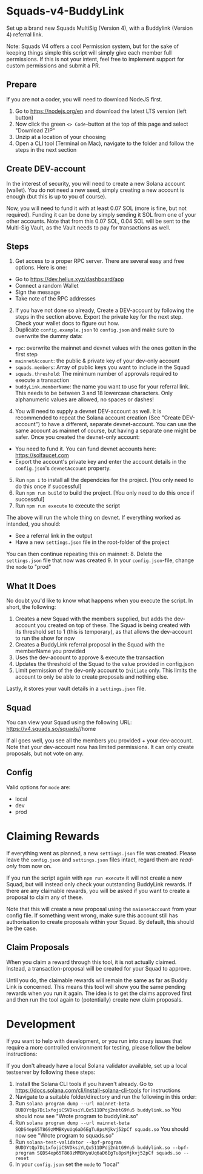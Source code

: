 # Squads-v4-BuddyLink

Set up a brand new Squads MultiSig (Version 4), with a Buddylink (Version 4) referral link.

Note: Squads V4 offers a cool Permission system, but for the sake of keeping things simple this script will simply give each member full permissions.
If this is not your intent, feel free to implement support for custom permissions and submit a PR.

## Prepare

If you are not a coder, you will need to download NodeJS first.

1. Go to https://nodejs.org/en and download the latest LTS version (left button)
2. Now click the green `<> Code`-button at the top of this page and select "Download ZIP"
3. Unzip at a location of your choosing
4. Open a CLI tool (Terminal on Mac), navigate to the folder and follow the steps in the next section

## Create DEV-account
In the interest of security, you will need to create a new Solana account (wallet). You do not need a new seed, simply creating a new account is enough (but this is up to you of course).

Now, you will need to fund it with at least 0.07 SOL (more is fine, but not required). Funding it can be done by simply sending it SOL from one of your other accounts. Note that from this 0.07 SOL, 0.04 SOL will be sent to the Multi-Sig Vault, as the Vault needs to pay for transactions as well.

## Steps

1. Get access to a proper RPC server. There are several easy and free options. Here is one:
 - Go to https://dev.helius.xyz/dashboard/app
 - Connect a random Wallet
 - Sign the message
 - Take note of the RPC addresses
2. If you have not done so already, Create a DEV-account by following the steps in the section above. Export the private key for the next step. Check your wallet docs to figure out how.
3. Duplicate `config.example.json` to `config.json` and make sure to overwrite the dummy data:
 - `rpc`: overwrite the mainnet and devnet values with the ones gotten in the first step
 - `mainnetAccount`: the public & private key of your dev-only account
 - `squads.members`: Array of public keys you want to include in the Squad
 - `squads.threshold`: The minimum number of approvals required to execute a transaction
 - `buddyLink.memberName`: the name you want to use for your referral link. This needs to be between 3 and 18 lowercase characters. Only alphanumeric values are allowed, no spaces or dashes!
4. You will need to supply a devnet DEV-account as well. It is recommended to repeat the Solana account creation (See "Create DEV-account") to have a different, separate devnet-account. You can use the same account as mainnet of course, but having a separate one might be safer. Once you created the devnet-only account:
 - You need to fund it. You can fund devnet accounts here: https://solfaucet.com
 - Export the account's private key and enter the account details in the `config.json`'s `devnetAccount` property.
5. Run `npm i` to install all the dependcies for the project. [You only need to do this once if successful]
6. Run `npm run build` to build the project. [You only need to do this once if successful]
7. Run `npm run execute` to execute the script
 
The above will run the whole thing on devnet. If everything worked as intended, you should:
- See a referral link in the output
- Have a new `settings.json` file in the root-folder of the project

You can then continue repeating this on mainnet:
8. Delete the `settings.json` file that now was created
9. In your `config.json`-file, change the `mode` to "prod"

## What It Does

No doubt you'd like to know what happens when you execute the script. In short, the following:

1. Creates a new Squad with the members supplied, but adds the dev-account you created on top of these. The Squad is being created with its threshold set to 1 (this is temporary), as that allows the dev-account to run the show for now
2. Creates a BuddyLink referral proposal in the Squad with the memberName you provided
3. Uses the dev-account to approve & execute the transaction
4. Updates the threshold of the Squad to the value provided in config.json
5. Limit permission of the dev-only account to `Initiate` only. This limits the account to only be able to create proposals and nothing else.

Lastly, it stores your vault details in a `settings.json` file.

## Squad

You can view your Squad using the following URL:
https://v4.squads.so/squads/<your Vault PDA>/home

If all goes well, you see all the members you provided + your dev-account. Note that your dev-account now has limited permissions. It can only create proposals, but not vote on any.

## Config

Valid options for `mode` are:
- local
- dev
- prod

# Claiming Rewards

If everything went as planned, a new `settings.json` file was created. Please leave the `config.json` and `settings.json` files intact, regard them are *read-only* from now on.

If you run the script again with `npm run execute` it will not create a new Squad, but will instead only check your outstanding BuddyLink rewards. If there are any claimable rewards, you will be asked if you want to create a proposal to claim any of these.

Note that this will create a new proposal using the `mainnetAccount` from your config file. If something went wrong, make sure this account still has authorisation to create proposals within your Squad. By default, this should be the case. 

## Claim Proposals

When you claim a reward through this tool, it is not actually claimed. Instead, a transaction-proposal will be created for your Squad to approve.

Until you do, the claimable rewards will remain the same as far as Buddy Link is concerned. This means this tool will show you the same pending rewards when you run it again. The idea is to get the claims approved first and then run the tool again to (potentially) create new claim proposals.

# Development

If you want to help with development, or you run into crazy issues that require a more controlled environment for testing, please follow the below instructions:

If you don't already have a local Solana validator available, set up a local testserver by following these steps:

1. Install the Solana CLI tools if you haven't already. Go to https://docs.solana.com/cli/install-solana-cli-tools for instructions
2. Navigate to a suitable folder/directory and run the following in this order:
3. Run `solana program dump --url mainnet-beta BUDDYtQp7Di1xfojiCSVDksiYLQx511DPdj2nbtG9Yu5 buddylink.so`
You should now see "Wrote program to buddylink.so"
4. Run `solana program dump --url mainnet-beta SQDS4ep65T869zMMBKyuUq6aD6EgTu8psMjkvj52pCf squads.so`
You should now see "Wrote program to squads.so"
5. Run `solana-test-validator --bpf-program BUDDYtQp7Di1xfojiCSVDksiYLQx511DPdj2nbtG9Yu5 buddylink.so --bpf-program SQDS4ep65T869zMMBKyuUq6aD6EgTu8psMjkvj52pCf squads.so --reset`
6. In your `config.json` set the `mode` to "local"
